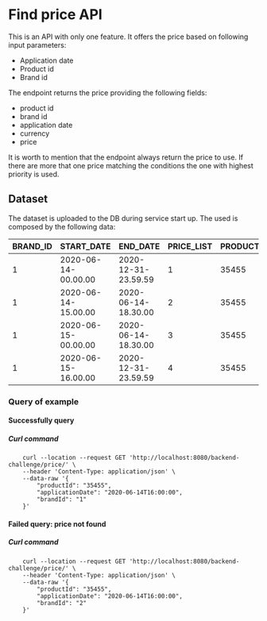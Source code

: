 # Find price API

This is an API with only one feature. It offers the price based on following input parameters:

* Application date
* Product id
* Brand id

The endpoint returns the price providing the following fields:

* product id
* brand id
* application date
* currency
* price

It is worth to mention that the endpoint always return the price to use.
If there are more that one price matching the conditions the one with highest priority is used.



## Dataset
The dataset is uploaded to the DB during service start up. 
The used is composed by the following data:

| BRAND_ID | START_DATE          | END_DATE            | PRICE_LIST  | PRODUCT_ID  | PRIORITY   | PRICE      | CURRENCY   |
| -------- | ------------------- |-------------------- | ----------- | ----------- |----------- |----------- |----------- |
| 1        | 2020-06-14-00.00.00 | 2020-12-31-23.59.59 | 1           | 35455       | 0          | 35.50      |EUR         |
| 1        | 2020-06-14-15.00.00 | 2020-06-14-18.30.00 | 2           | 35455       | 1          | 25.45      |EUR         |
| 1        | 2020-06-15-00.00.00 | 2020-06-14-18.30.00 | 3           | 35455       | 1          | 30.50      |EUR         |
| 1        | 2020-06-15-16.00.00 | 2020-12-31-23.59.59 | 4           | 35455       | 1          | 38.95      |EUR         |


### Query of example

#### Successfully query
##### Curl command

        curl --location --request GET 'http://localhost:8080/backend-challenge/price/' \
        --header 'Content-Type: application/json' \
        --data-raw '{
            "productId": "35455",
            "applicationDate": "2020-06-14T16:00:00",
            "brandId": "1"
        }'

#### Failed query: price not found
##### Curl command

        curl --location --request GET 'http://localhost:8080/backend-challenge/price/' \
        --header 'Content-Type: application/json' \
        --data-raw '{
            "productId": "35455",
            "applicationDate": "2020-06-14T16:00:00",
            "brandId": "2"
        }'